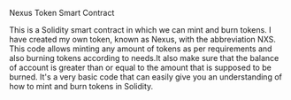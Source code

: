 Nexus Token Smart Contract

This is a Solidity smart contract in which we can mint and burn tokens. I have created my own token, known as Nexus, with the abbreviation NXS. This code allows minting any amount of tokens as per requirements and also burning tokens according to needs.It also make sure that the balance of account is greater than or equal to the amount that is supposed to be burned. It's a very basic code that can easily give you an understanding of how to mint and burn tokens in Solidity.
